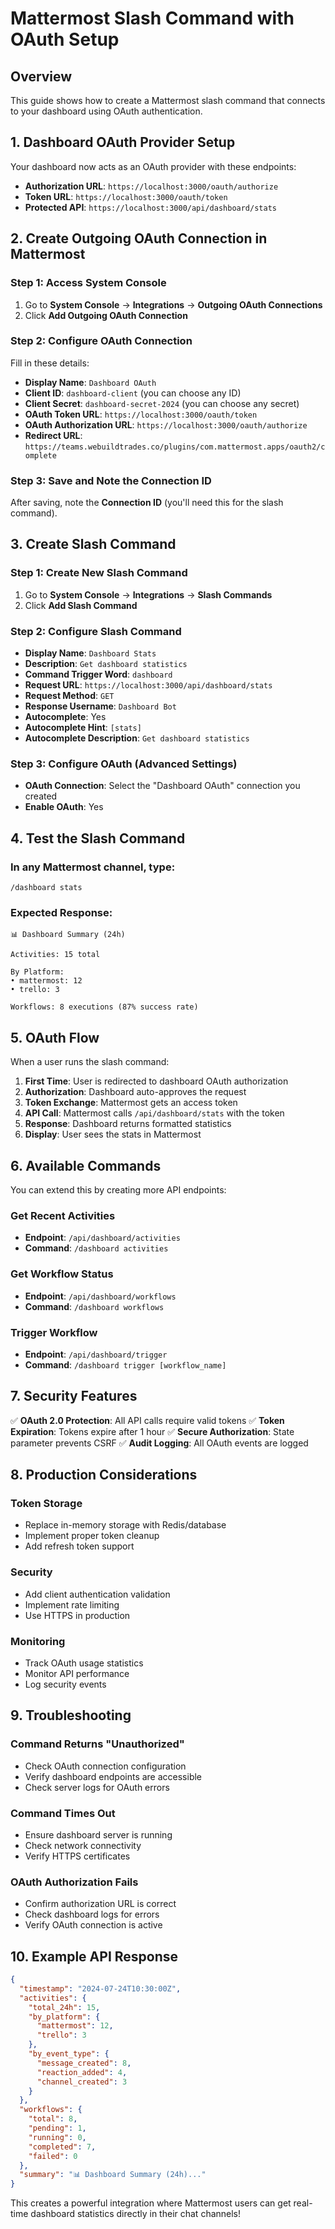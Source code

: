 # Mattermost Slash Command with OAuth Setup

## Overview
This guide shows how to create a Mattermost slash command that connects to your dashboard using OAuth authentication.

## 1. Dashboard OAuth Provider Setup

Your dashboard now acts as an OAuth provider with these endpoints:

- **Authorization URL**: `https://localhost:3000/oauth/authorize`
- **Token URL**: `https://localhost:3000/oauth/token`
- **Protected API**: `https://localhost:3000/api/dashboard/stats`

## 2. Create Outgoing OAuth Connection in Mattermost

### Step 1: Access System Console
1. Go to **System Console** → **Integrations** → **Outgoing OAuth Connections**
2. Click **Add Outgoing OAuth Connection**

### Step 2: Configure OAuth Connection
Fill in these details:

- **Display Name**: `Dashboard OAuth`
- **Client ID**: `dashboard-client` (you can choose any ID)
- **Client Secret**: `dashboard-secret-2024` (you can choose any secret)
- **OAuth Token URL**: `https://localhost:3000/oauth/token`
- **OAuth Authorization URL**: `https://localhost:3000/oauth/authorize`
- **Redirect URL**: `https://teams.webuildtrades.co/plugins/com.mattermost.apps/oauth2/complete`

### Step 3: Save and Note the Connection ID
After saving, note the **Connection ID** (you'll need this for the slash command).

## 3. Create Slash Command

### Step 1: Create New Slash Command
1. Go to **System Console** → **Integrations** → **Slash Commands**
2. Click **Add Slash Command**

### Step 2: Configure Slash Command
- **Display Name**: `Dashboard Stats`
- **Description**: `Get dashboard statistics`
- **Command Trigger Word**: `dashboard`
- **Request URL**: `https://localhost:3000/api/dashboard/stats`
- **Request Method**: `GET`
- **Response Username**: `Dashboard Bot`
- **Autocomplete**: Yes
- **Autocomplete Hint**: `[stats]`
- **Autocomplete Description**: `Get dashboard statistics`

### Step 3: Configure OAuth (Advanced Settings)
- **OAuth Connection**: Select the "Dashboard OAuth" connection you created
- **Enable OAuth**: Yes

## 4. Test the Slash Command

### In any Mattermost channel, type:
```
/dashboard stats
```

### Expected Response:
```
📊 Dashboard Summary (24h)

Activities: 15 total

By Platform:
• mattermost: 12
• trello: 3

Workflows: 8 executions (87% success rate)
```

## 5. OAuth Flow

When a user runs the slash command:

1. **First Time**: User is redirected to dashboard OAuth authorization
2. **Authorization**: Dashboard auto-approves the request
3. **Token Exchange**: Mattermost gets an access token
4. **API Call**: Mattermost calls `/api/dashboard/stats` with the token
5. **Response**: Dashboard returns formatted statistics
6. **Display**: User sees the stats in Mattermost

## 6. Available Commands

You can extend this by creating more API endpoints:

### Get Recent Activities
- **Endpoint**: `/api/dashboard/activities`
- **Command**: `/dashboard activities`

### Get Workflow Status  
- **Endpoint**: `/api/dashboard/workflows`
- **Command**: `/dashboard workflows`

### Trigger Workflow
- **Endpoint**: `/api/dashboard/trigger`
- **Command**: `/dashboard trigger [workflow_name]`

## 7. Security Features

✅ **OAuth 2.0 Protection**: All API calls require valid tokens
✅ **Token Expiration**: Tokens expire after 1 hour
✅ **Secure Authorization**: State parameter prevents CSRF
✅ **Audit Logging**: All OAuth events are logged

## 8. Production Considerations

### Token Storage
- Replace in-memory storage with Redis/database
- Implement proper token cleanup
- Add refresh token support

### Security
- Add client authentication validation
- Implement rate limiting
- Use HTTPS in production

### Monitoring
- Track OAuth usage statistics
- Monitor API performance
- Log security events

## 9. Troubleshooting

### Command Returns "Unauthorized"
- Check OAuth connection configuration
- Verify dashboard endpoints are accessible
- Check server logs for OAuth errors

### Command Times Out
- Ensure dashboard server is running
- Check network connectivity
- Verify HTTPS certificates

### OAuth Authorization Fails
- Confirm authorization URL is correct
- Check dashboard logs for errors
- Verify OAuth connection is active

## 10. Example API Response

```json
{
  "timestamp": "2024-07-24T10:30:00Z",
  "activities": {
    "total_24h": 15,
    "by_platform": {
      "mattermost": 12,
      "trello": 3
    },
    "by_event_type": {
      "message_created": 8,
      "reaction_added": 4,
      "channel_created": 3
    }
  },
  "workflows": {
    "total": 8,
    "pending": 1,
    "running": 0,
    "completed": 7,
    "failed": 0
  },
  "summary": "📊 Dashboard Summary (24h)..."
}
```

This creates a powerful integration where Mattermost users can get real-time dashboard statistics directly in their chat channels!